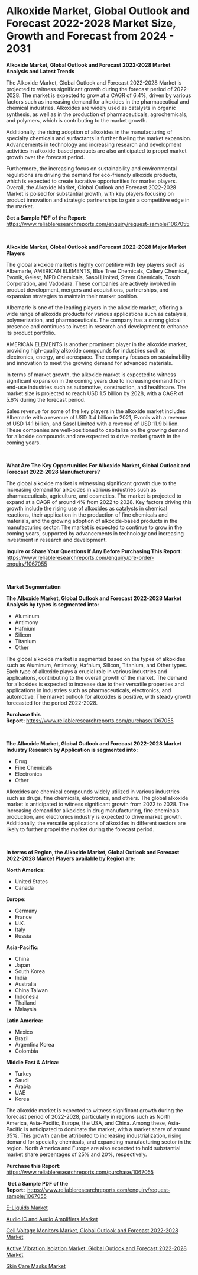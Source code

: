 <p><h1>Alkoxide Market, Global Outlook and Forecast 2022-2028 Market Size, Growth and Forecast from 2024 - 2031</h1></p><p><strong>Alkoxide Market, Global Outlook and Forecast 2022-2028 Market Analysis and Latest Trends</strong></p>
<p><p>The Alkoxide Market, Global Outlook and Forecast 2022-2028 Market is projected to witness significant growth during the forecast period of 2022-2028. The market is expected to grow at a CAGR of 6.4%, driven by various factors such as increasing demand for alkoxides in the pharmaceutical and chemical industries. Alkoxides are widely used as catalysts in organic synthesis, as well as in the production of pharmaceuticals, agrochemicals, and polymers, which is contributing to the market growth.</p><p>Additionally, the rising adoption of alkoxides in the manufacturing of specialty chemicals and surfactants is further fueling the market expansion. Advancements in technology and increasing research and development activities in alkoxide-based products are also anticipated to propel market growth over the forecast period.</p><p>Furthermore, the increasing focus on sustainability and environmental regulations are driving the demand for eco-friendly alkoxide products, which is expected to create lucrative opportunities for market players. Overall, the Alkoxide Market, Global Outlook and Forecast 2022-2028 Market is poised for substantial growth, with key players focusing on product innovation and strategic partnerships to gain a competitive edge in the market.</p></p>
<p><strong>Get a Sample PDF of the Report:&nbsp;</strong> <a href="https://www.reliableresearchreports.com/enquiry/request-sample/1067055">https://www.reliableresearchreports.com/enquiry/request-sample/1067055</a></p>
<p>&nbsp;</p>
<p><strong>Alkoxide Market, Global Outlook and Forecast 2022-2028 Major Market Players</strong></p>
<p><p>The global alkoxide market is highly competitive with key players such as Albemarle, AMERICAN ELEMENTS, Blue Tree Chemicals, Callery Chemical, Evonik, Gelest, MPD Chemicals, Sasol Limited, Strem Chemicals, Tosoh Corporation, and Vadodara. These companies are actively involved in product development, mergers and acquisitions, partnerships, and expansion strategies to maintain their market position.</p><p>Albemarle is one of the leading players in the alkoxide market, offering a wide range of alkoxide products for various applications such as catalysis, polymerization, and pharmaceuticals. The company has a strong global presence and continues to invest in research and development to enhance its product portfolio.</p><p>AMERICAN ELEMENTS is another prominent player in the alkoxide market, providing high-quality alkoxide compounds for industries such as electronics, energy, and aerospace. The company focuses on sustainability and innovation to meet the growing demand for advanced materials.</p><p>In terms of market growth, the alkoxide market is expected to witness significant expansion in the coming years due to increasing demand from end-use industries such as automotive, construction, and healthcare. The market size is projected to reach USD 1.5 billion by 2028, with a CAGR of 5.6% during the forecast period.</p><p>Sales revenue for some of the key players in the alkoxide market includes Albemarle with a revenue of USD 3.4 billion in 2021, Evonik with a revenue of USD 14.1 billion, and Sasol Limited with a revenue of USD 11.9 billion. These companies are well-positioned to capitalize on the growing demand for alkoxide compounds and are expected to drive market growth in the coming years.</p></p>
<p>&nbsp;</p>
<p><strong>What Are The Key Opportunities For Alkoxide Market, Global Outlook and Forecast 2022-2028 Manufacturers?</strong></p>
<p><p>The global alkoxide market is witnessing significant growth due to the increasing demand for alkoxides in various industries such as pharmaceuticals, agriculture, and cosmetics. The market is projected to expand at a CAGR of around 4% from 2022 to 2028. Key factors driving this growth include the rising use of alkoxides as catalysts in chemical reactions, their application in the production of fine chemicals and materials, and the growing adoption of alkoxide-based products in the manufacturing sector. The market is expected to continue to grow in the coming years, supported by advancements in technology and increasing investment in research and development.</p></p>
<p><strong>Inquire or Share Your Questions If Any Before Purchasing This Report:</strong> <a href="https://www.reliableresearchreports.com/enquiry/pre-order-enquiry/1067055">https://www.reliableresearchreports.com/enquiry/pre-order-enquiry/1067055</a></p>
<p>&nbsp;</p>
<p><strong>Market Segmentation</strong></p>
<p><strong>The Alkoxide Market, Global Outlook and Forecast 2022-2028 Market Analysis by types is segmented into:</strong></p>
<p><ul><li>Aluminum</li><li>Antimony</li><li>Hafnium</li><li>Silicon</li><li>Titanium</li><li>Other</li></ul></p>
<p><p>The global alkoxide market is segmented based on the types of alkoxides such as Aluminum, Antimony, Hafnium, Silicon, Titanium, and Other types. Each type of alkoxide plays a crucial role in various industries and applications, contributing to the overall growth of the market. The demand for alkoxides is expected to increase due to their versatile properties and applications in industries such as pharmaceuticals, electronics, and automotive. The market outlook for alkoxides is positive, with steady growth forecasted for the period 2022-2028.</p></p>
<p><strong>Purchase this Report:&nbsp;</strong><a href="https://www.reliableresearchreports.com/purchase/1067055">https://www.reliableresearchreports.com/purchase/1067055</a></p>
<p>&nbsp;</p>
<p><strong>The Alkoxide Market, Global Outlook and Forecast 2022-2028 Market Industry Research by Application is segmented into:</strong></p>
<p><ul><li>Drug</li><li>Fine Chemicals</li><li>Electronics</li><li>Other</li></ul></p>
<p><p>Alkoxides are chemical compounds widely utilized in various industries such as drugs, fine chemicals, electronics, and others. The global alkoxide market is anticipated to witness significant growth from 2022 to 2028. The increasing demand for alkoxides in drug manufacturing, fine chemicals production, and electronics industry is expected to drive market growth. Additionally, the versatile applications of alkoxides in different sectors are likely to further propel the market during the forecast period.</p></p>
<p>&nbsp;</p>
<p><strong>In terms of Region, the Alkoxide Market, Global Outlook and Forecast 2022-2028 Market Players available by Region are:</strong></p>
<p>
    <p> <strong> North America: </strong>
        <ul>
            <li>United States</li>
            <li>Canada</li>
        </ul>
        </p> 
    <p> <strong> Europe: </strong>
        <ul>
            <li>Germany</li>
            <li>France</li>
            <li>U.K.</li>
            <li>Italy</li>
            <li>Russia</li>
        </ul>
        </p> 
    <p> <strong> Asia-Pacific: </strong>
        <ul>
            <li>China</li>
            <li>Japan</li>
            <li>South Korea</li>
            <li>India</li>
            <li>Australia</li>
            <li>China Taiwan</li>
            <li>Indonesia</li>
            <li>Thailand</li>
            <li>Malaysia</li>
        </ul>
        </p> 
    <p> <strong> Latin America: </strong>
        <ul>
            <li>Mexico</li>
            <li>Brazil</li>
            <li>Argentina Korea</li>
            <li>Colombia</li>
        </ul>
        </p> 
    <p> <strong> Middle East & Africa: </strong>
        <ul>
            <li>Turkey</li>
            <li>Saudi</li>
            <li>Arabia</li>
            <li>UAE</li>
            <li>Korea</li>
        </ul>
    </p>
    </p>
<p><p>The alkoxide market is expected to witness significant growth during the forecast period of 2022-2028, particularly in regions such as North America, Asia-Pacific, Europe, the USA, and China. Among these, Asia-Pacific is anticipated to dominate the market, with a market share of around 35%. This growth can be attributed to increasing industrialization, rising demand for specialty chemicals, and expanding manufacturing sector in the region. North America and Europe are also expected to hold substantial market share percentages of 25% and 20%, respectively.</p></p>
<p><strong>Purchase this Report: </strong><a href="https://www.reliableresearchreports.com/purchase/1067055">https://www.reliableresearchreports.com/purchase/1067055</a></p>
<p>&nbsp;<strong>Get a Sample PDF of the Report:&nbsp;&nbsp;</strong><a href="https://www.reliableresearchreports.com/enquiry/request-sample/1067055">https://www.reliableresearchreports.com/enquiry/request-sample/1067055</a></p>
<p><strong></strong></p>
<p><p><a href="https://medium.com/@philliphicks76g/e-liquids-market-insights-into-market-cagr-market-trends-and-growth-strategies-923814278c72">E-Liquids Market</a></p><p><a href="https://medium.com/@lauragriffin12/audio-ic-and-audio-amplifiers-market-share-evolution-and-market-growth-trends-2024-2031-076ed750aa9d">Audio IC and Audio Amplifiers Market</a></p><p><a href="https://github.com/Paul14Anderson63/Market-Research-Report-List-2/blob/main/cell-voltage-monitors-market-global-outlook-and-forecast-2022-2028-market.md">Cell Voltage Monitors Market, Global Outlook and Forecast 2022-2028 Market</a></p><p><a href="https://github.com/dringals/Market-Research-Report-List-2/blob/main/active-vibration-isolation-market-global-outlook-and-forecast-2022-2028-market.md">Active Vibration Isolation Market, Global Outlook and Forecast 2022-2028 Market</a></p><p><a href="https://medium.com/@philliphicks76g/skin-care-masks-market-size-reveals-the-best-marketing-channels-in-global-industry-4c69668c7693">Skin Care Masks Market</a></p></p>